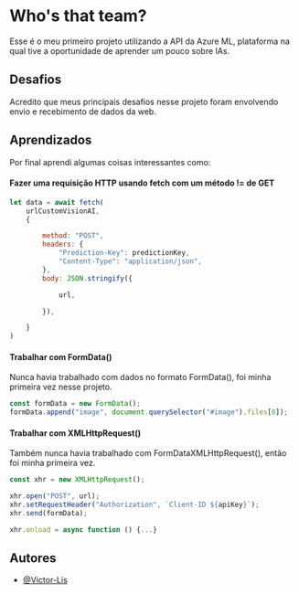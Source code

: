 
# Who's that team?

Esse é o meu primeiro projeto utilizando a API da Azure ML, plataforma na qual tive a oportunidade de aprender um pouco sobre IAs.



## Desafios

Acredito que meus principais desafios nesse projeto foram envolvendo envio e recebimento de dados da web.




## Aprendizados

Por final aprendi algumas coisas interessantes como: 



#### Fazer uma requisição HTTP usando fetch com um método != de GET

```javascript
let data = await fetch(
    urlCustomVisionAI,
    {

        method: "POST",
        headers: {
            "Prediction-Key": predictionKey,
            "Content-Type": "application/json",
        },
        body: JSON.stringify({

            url,

        }),

    }
)
```

#### Trabalhar com FormData()
Nunca havia trabalhado com dados no formato FormData(), foi minha primeira vez nesse projeto.


```javascript
const formData = new FormData();
formData.append("image", document.querySelector("#image").files[0]);
```

#### Trabalhar com XMLHttpRequest()
Também nunca havia trabalhado com FormDataXMLHttpRequest(), então foi minha primeira vez.

```javascript
const xhr = new XMLHttpRequest();

xhr.open("POST", url);
xhr.setRequestHeader("Authorization", `Client-ID ${apiKey}`);
xhr.send(formData);

xhr.onload = async function () {...}
```
## Autores

- [@Victor-Lis](https://github.com/Victor-Lis)

